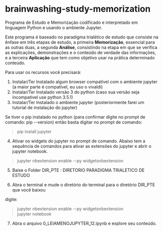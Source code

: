 # brainwashing-study-memorization
Programa de Estudo e Memorização codificado e interpretado em linguagem Python e usando o ambiente Jupyter.

Este programa é baseado no paradigma trialético de estudo que consiste na ênfase em três etapas de estudo, a primeira <b>Memorização</b>, essencial para as outras duas, a segunda <b>Análise</b>, consistindo na etapa em que se verifica as explicações, demonstrações e o conteúdo de verdade das informações, e a terceira <b>Aplicação</b> que tem como objetivo usar na prática determinado conteúdo.

Para usar os recursos você precisará:

1) Instalar/Ter Instalado algum browser compatível com o ambiente jupyter (a maior parte é compatível, eu uso o vivaldi)
2) Instalar/Ter Instalado versão 3 do python (caso sua versão seja incompatível use python 3.5.1)
3) Instalar/Ter Instalado o ambiente jupyter (posteriormente farei um tutorial de instalação do jupyter)

Se tiver o pip instalado no python (para confirmar digite no prompt de comando: pip --version) então basta digitar no prompt de comando:

> pip install jupyter

4) Ativar os widgets do jupyter no prompt de comando. Abaixo tem a sequência de comandos para ativar as extensões do jupyter e abrir o jupyter notebook.

> jupyter nbextension enable --py widgetsnbextension <br>


5) Baixe o Folder DIR_PTE : DIRETORIO PARADIGMA TRIALETICO DE ESTUDO

6) Abra o terminal e mude o diretório do terminal para o diretório DIR_PTE que você baixou

digite:

> jupyter nbextension enable --py widgetsnbextension <br>
> jupyter notebook

7) Abra o arquivo 0_LEIAMENOJUPYTER_12.ipynb e explore seu conteúdo.


